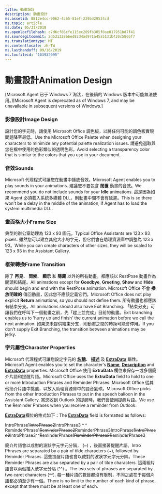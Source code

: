 ```yaml
---
title: 動畫設計
description: 動畫設計
ms.assetid: 8812e4cc-9062-4c65-81ef-229bd29534cd
ms.topic: article
ms.date: 05/31/2018
ms.openlocfilehash: c7d6cf86cfe115ec209fb305f0ae017951bd7f41
ms.sourcegitcommit: 2d531328b6ed82d4ad971a45a5131b430c5866f7
ms.translationtype: MT
ms.contentlocale: zh-TW
ms.lasthandoff: 09/16/2019
ms.locfileid: "103932095"
---
```

# <a name="animation-design"></a><span data-ttu-id="98c55-103">動畫設計</span><span class="sxs-lookup"><span data-stu-id="98c55-103">Animation Design</span></span>

<span data-ttu-id="98c55-104">\[Microsoft Agent 已于 Windows 7 淘汰，在後續的 Windows 版本中可能無法使用。\]</span><span class="sxs-lookup"><span data-stu-id="98c55-104">\[Microsoft Agent is deprecated as of Windows 7, and may be unavailable in subsequent versions of Windows.\]</span></span>

### <a name="image-design"></a><span data-ttu-id="98c55-105">影像設計</span><span class="sxs-lookup"><span data-stu-id="98c55-105">Image Design</span></span>

<span data-ttu-id="98c55-106">設計您的字元時，請使用 Microsoft Office 調色板，以將任何可能的調色板實現問題降至最低。</span><span class="sxs-lookup"><span data-stu-id="98c55-106">Use the Microsoft Office Palette when designing your characters to minimize any potential palette realization issues.</span></span> <span data-ttu-id="98c55-107">請避免選取與您在檔中使用的色彩類似的透明色彩。</span><span class="sxs-lookup"><span data-stu-id="98c55-107">Avoid selecting a transparency color that is similar to the colors that you use in your document.</span></span>

### <a name="sounds"></a><span data-ttu-id="98c55-108">音效</span><span class="sxs-lookup"><span data-stu-id="98c55-108">Sounds</span></span>

<span data-ttu-id="98c55-109">Microsoft 代理程式可讓您在動畫中播放音效。</span><span class="sxs-lookup"><span data-stu-id="98c55-109">Microsoft Agent enables you to play sounds in your animations.</span></span> <span data-ttu-id="98c55-110">建議您不要包含 **閒置** 動畫的音效。</span><span class="sxs-lookup"><span data-stu-id="98c55-110">We recommend you do not include sounds for your **Idle** animations.</span></span> <span data-ttu-id="98c55-111">這是因為如果 Agent 必須載入系統多媒體 DLL，則動畫中間不會有延遲。</span><span class="sxs-lookup"><span data-stu-id="98c55-111">This is so there won't be a delay in the middle of the animation, if Agent has to load the system multimedia DLL.</span></span>

### <a name="frame-size"></a><span data-ttu-id="98c55-112">畫面格大小</span><span class="sxs-lookup"><span data-stu-id="98c55-112">Frame Size</span></span>

<span data-ttu-id="98c55-113">典型的辦公室助理為 123 x 93 圖元。</span><span class="sxs-lookup"><span data-stu-id="98c55-113">Typical Office Assistants are 123 x 93 pixels.</span></span> <span data-ttu-id="98c55-114">雖然您可以建立其他大小的字元，但它們會在助理資源庫中調整為 123 x 93。</span><span class="sxs-lookup"><span data-stu-id="98c55-114">While you can create characters of other sizes, they will be scaled to 123 x 93 in the Assistant Gallery.</span></span>

### <a name="frame-transition"></a><span data-ttu-id="98c55-115">框架轉換</span><span class="sxs-lookup"><span data-stu-id="98c55-115">Frame Transition</span></span>

<span data-ttu-id="98c55-116">除了 **再見**、 **問候**、 **顯示** 和 **隱藏** 以外的所有動畫，都應該以 RestPose 動畫作為開頭和結尾。</span><span class="sxs-lookup"><span data-stu-id="98c55-116">All animations except for **Goodbye**, **Greeting**, **Show** and **Hide** should begin and end with the RestPose animation.</span></span> <span data-ttu-id="98c55-117">Microsoft Office 不會 **播放明確的** 傳回動畫，因此您不應該定義它們。</span><span class="sxs-lookup"><span data-stu-id="98c55-117">Microsoft Office does not play explicit **Return** animations, so you should not define them.</span></span> <span data-ttu-id="98c55-118">所有動畫也都應該有結束分支。</span><span class="sxs-lookup"><span data-stu-id="98c55-118">All animations should also have Exit Branching.</span></span> <span data-ttu-id="98c55-119">「結束分支」可讓我們在呼叫下一個動畫之前，先「趕上並完成」目前的動畫。</span><span class="sxs-lookup"><span data-stu-id="98c55-119">Exit branching enables us to 'hurry up and finish' the current animation before we call the next animation.</span></span> <span data-ttu-id="98c55-120">如果您未提供結束分支，則動畫之間的轉換可能會停用。</span><span class="sxs-lookup"><span data-stu-id="98c55-120">If you don't supply Exit Branching, the transition between animations may be jerky.</span></span>

### <a name="character-properties"></a><span data-ttu-id="98c55-121">字元屬性</span><span class="sxs-lookup"><span data-stu-id="98c55-121">Character Properties</span></span>

<span data-ttu-id="98c55-122">Microsoft 代理程式可讓您設定字元的 [**名稱**](name-property.md)、 [**描述**](description-property.md) 及 [**ExtraData**](extradata-property.md) 屬性。</span><span class="sxs-lookup"><span data-stu-id="98c55-122">Microsoft Agent enables you to set the character's [**Name**](name-property.md), [**Description**](description-property.md) and [**ExtraData**](extradata-property.md) properties.</span></span> <span data-ttu-id="98c55-123">Microsoft Office 使用 **ExtraData** 欄位來保存一或多個簡介片語和提醒片語。</span><span class="sxs-lookup"><span data-stu-id="98c55-123">Microsoft Office uses the **ExtraData** field to hold to one or more Introduction Phrases and Reminder Phrases.</span></span> <span data-ttu-id="98c55-124">Microsoft Office 從其他簡介片語中挑選，以放入助理資源庫中的語音氣球。</span><span class="sxs-lookup"><span data-stu-id="98c55-124">Microsoft Office picks from the other Introduction Phrases to put in the speech balloon in the Assistant Gallery.</span></span> <span data-ttu-id="98c55-125">當您收到 Outlook 的提醒時，我們會使用提醒片語。</span><span class="sxs-lookup"><span data-stu-id="98c55-125">We use the Reminder Phrases when you receive a reminder from Outlook.</span></span>

<span data-ttu-id="98c55-126">[**ExtraData**](extradata-property.md)欄位的格式如下：</span><span class="sxs-lookup"><span data-stu-id="98c55-126">The [**ExtraData**](extradata-property.md) field is formatted as follows:</span></span>

<span data-ttu-id="98c55-127">IntroPhrase1~~IntroPhrase2~~IntroPhrase3 ^ ^ ReminderPhrase1~~ReminderPhrase2~~ReminderPhrase3</span><span class="sxs-lookup"><span data-stu-id="98c55-127">IntroPhrase1~~IntroPhrase2~~IntroPhrase3^^ReminderPhrase1~~ReminderPhrase2~~ReminderPhrase3</span></span>

<span data-ttu-id="98c55-128">簡介片語會以成對的波狀字元字元分隔， (~) ，後面接著提醒片語。</span><span class="sxs-lookup"><span data-stu-id="98c55-128">Intro Phrases are separated by a pair of tilde characters (~), followed by Reminder Phrases.</span></span> <span data-ttu-id="98c55-129">這些提醒片語也會以成對的波狀字元字元分隔。</span><span class="sxs-lookup"><span data-stu-id="98c55-129">These Reminder Phrases are also separated by a pair of tilde characters.</span></span> <span data-ttu-id="98c55-130">這兩組片語會以兩個插入號字元分隔 (^^) 。</span><span class="sxs-lookup"><span data-stu-id="98c55-130">The two sets of phrases are separated by two caret characters (^^).</span></span> <span data-ttu-id="98c55-131">每一種片語的數目都沒有限制，不同之處在于每個片語都必須至少有一個。</span><span class="sxs-lookup"><span data-stu-id="98c55-131">There is no limit to the number of each kind of phrase, except that there must be at least one of each.</span></span>

 

 




